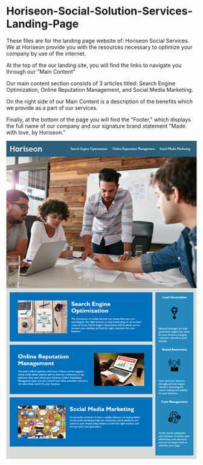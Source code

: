 # Horiseon-Social-Solution-Services-Landing-Page

These files are for the landing page website of: Horiseon Social Services. We at Horiseon provide you with the resources necessary to optimize your company by use of the internet. 

At the top of the our landing site, you will find the links to navigate you through our "Main Content"

Our main content section consists of 3 articles titled: Search Engine Optimization, Online Reputation Management, and Social Media Marketing.

On the right side of our Main Content is a description of the benefits which we provide as a part of our services.

Finally, at the bottom of the page you will find the "Footer," which displays the full name of our company and our signature brand statement "Made with love, by Horiseon."

![Website Preview](./assets/images/01-html-css-git-homework-demo.png)